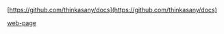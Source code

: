 [https://github.com/thinkasany/docs](https://github.com/thinkasany/docs)

[web-page](https://thinkasany.github.io/docs/)